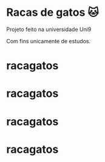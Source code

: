 # Racas de gatos :cat:

Projeto feito na universidade Uni9

Com fins unicamente de estudos.

# racagatos
# racagatos
# racagatos
# racagatos
